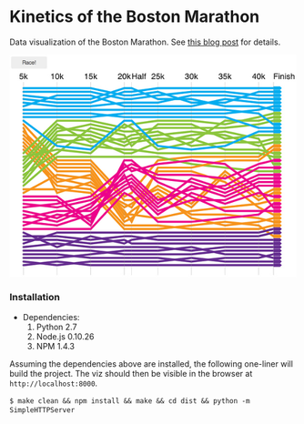 Kinetics of the Boston Marathon
===============================

Data visualization of the Boston Marathon. See [this blog post](http://www.drbunsen.org/kinetics-of-the-boston-marathon/) for details.

<img src="kinetics-of-the-boston-marathon-screenshot.jpg" width="" height="" />

### Installation

* Dependencies:
  1. Python 2.7
  2. Node.js 0.10.26
  3. NPM 1.4.3

Assuming the dependencies above are installed, the following one-liner
will build the project. The viz should then be visible in the browser at `http://localhost:8000`.

```
$ make clean && npm install && make && cd dist && python -m SimpleHTTPServer
```
